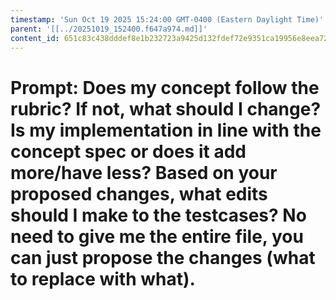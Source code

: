 ```yaml
---
timestamp: 'Sun Oct 19 2025 15:24:00 GMT-0400 (Eastern Daylight Time)'
parent: '[[../20251019_152400.f647a974.md]]'
content_id: 651c83c438dddef8e1b232723a9425d132fdef72e9351ca19956e8eea722c0a8
---
```


# Prompt: Does my concept follow the rubric? If not, what should I change? Is my implementation in line with the concept spec or does it add more/have less? Based on your proposed changes, what edits should I make to the testcases? No need to give me the entire file, you can just propose the changes (what to replace with what).

